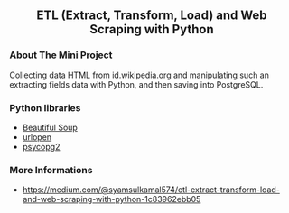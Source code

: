<!-- PROJECT TITLE -->
<br />
<p align="center">

  <h2 align="center">ETL (Extract, Transform, Load) and Web Scraping with Python</h2>


</p>



<!-- About The Mini Project-->
### About The Mini Project
Collecting data HTML from id.wikipedia.org  and manipulating such an extracting fields data with Python, and then saving into PostgreSQL.


### Python libraries

* [Beautiful Soup](https://www.crummy.com/software/BeautifulSoup/bs4/doc/)
* [urlopen](https://docs.python.org/3/library/urllib.request.html)
* [psycopg2](https://pypi.org/project/psycopg2/)

### More Informations
* https://medium.com/@syamsulkamal574/etl-extract-transform-load-and-web-scraping-with-python-1c83962ebb05
